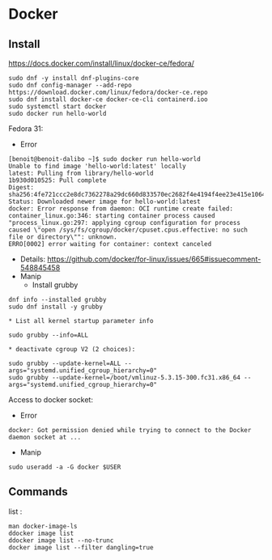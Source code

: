 # Docker
## Install

https://docs.docker.com/install/linux/docker-ce/fedora/

```
sudo dnf -y install dnf-plugins-core
sudo dnf config-manager --add-repo https://download.docker.com/linux/fedora/docker-ce.repo
sudo dnf install docker-ce docker-ce-cli containerd.ioo
sudo systemctl start docker
sudo docker run hello-world
```

Fedora 31:
  * Error
```
[benoit@benoit-dalibo ~]$ sudo docker run hello-world
Unable to find image 'hello-world:latest' locally
latest: Pulling from library/hello-world
1b930d010525: Pull complete 
Digest: sha256:4fe721ccc2e8dc7362278a29dc660d833570ec2682f4e4194f4ee23e415e1064
Status: Downloaded newer image for hello-world:latest
docker: Error response from daemon: OCI runtime create failed: container_linux.go:346: starting container process caused "process_linux.go:297: applying cgroup configuration for process caused \"open /sys/fs/cgroup/docker/cpuset.cpus.effective: no such file or directory\"": unknown.
ERRO[0002] error waiting for container: context canceled 
```
  * Details: https://github.com/docker/for-linux/issues/665#issuecomment-548845458
  * Manip
    * Install grubby
```
dnf info --installed grubby
sudo dnf install -y grubby
```
    * List all kernel startup parameter info
```
sudo grubby --info=ALL
```
    * deactivate cgroup V2 (2 choices):
```
sudo grubby --update-kernel=ALL --args="systemd.unified_cgroup_hierarchy=0"
sudo grubby --update-kernel=/boot/vmlinuz-5.3.15-300.fc31.x86_64 --args="systemd.unified_cgroup_hierarchy=0"
```

Access to docker socket:
  * Error 
```
docker: Got permission denied while trying to connect to the Docker daemon socket at ...
```
  * Manip
```
sudo useradd -a -G docker $USER
```

## Commands 

list :
```
man docker-image-ls
ddocker image list
ddocker image list --no-trunc
docker image list --filter dangling=true
```


